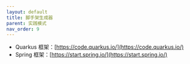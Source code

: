 ```yaml
---
layout: default
title: 脚手架生成器
parent: 实践模式
nav_order: 9
---
```


- Quarkus 框架：[https://code.quarkus.io/](https://code.quarkus.io/)
- Spring 框架：[https://start.spring.io/](https://start.spring.io/)

